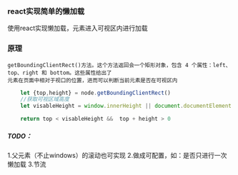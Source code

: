 ### react实现简单的懒加载
 使用react实现懒加载，元素进入可视区内进行加载
### 原理
    getBoundingClientRect()方法。这个方法返回会一个矩形对象，包含 4 个属性：left、top、right 和 bottom。这些属性给出了
    元素在页面中相对于视口的位置，进而可以判断当前元素是否在可视区内
```javascript 
    let {top,height} = node.getBoundingClientRect()
    //获取可视区域高度
    let visableHeight = window.innerHeight || document.documentElement.clientHeight

    return top < visableHeight &&  top + height > 0
```
##### TODO：
1.父元素（不止windows）的滚动也可实现
2.做成可配置，如：是否只进行一次懒加载
3.节流
